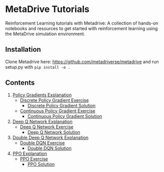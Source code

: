 # MetaDrive Tutorials
Reinforcement Learning tutorials with Metadrive: A collection of hands-on notebooks and resources to get started with reinforcement learning using the MetaDrive simulation environment.

## Installation
Clone Metadrive here: https://github.com/metadriverse/metadrive and run setup.py with `pip install -e .`

## Contents

1. [Policy Gradients Explanation](./PolicyGradient/policygradient.ipynb)
    * [Discrete Policy Gradient Exercise](./PolicyGradient/policygradient_discrete_exercise.ipynb)
        * [Discrete Policy Gradient Solution](./PolicyGradient/policygradient_discrete_solution.ipynb)
    * [Continuous Policy Gradient Exercise](./PolicyGradient/policygradient_continuous_exercise.ipynb)
        * [Continuous Policy Gradient Solution](./PolicyGradient/policygradient_continuous_solution.ipynb)
2. [Deep Q Network Explanation](./DQN/dqn.ipynb)
    * [Deep Q Network Exercise](./DQN/dqn_exercise.ipynb)
        * [Deep Q Network Solution](./DQN/dqn_solution.ipynb)
3. [Double Deep Q Network Explanation](./DQN/double_dqn.ipynb)
    * [Double DQN Exercise](./DQN/double_dqn_exercise.ipynb)
        * [Double DQN Solution](./DQN/double_dqn_solution.ipynb)
4. [PPO Explanation](./PPO/ppo.ipynb)
    * [PPO Exercise](./PPO/ppo_exercise.ipynb)
        * [PPO Solution](./PPO/ppo_solution.ipynb)



